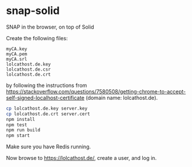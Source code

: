 # snap-solid

SNAP in the browser, on top of Solid

Create the following files:

```
myCA.key
myCA.pem
myCA.srl
lolcathost.de.key
lolcathost.de.csr
lolcathost.de.crt
```

by following the instructions from
https://stackoverflow.com/questions/7580508/getting-chrome-to-accept-self-signed-localhost-certificate
(domain name: lolcathost.de).

```sh
cp lolcathost.de.key server.key
cp lolcathost.de.crt server.cert
npm install
npm test
npm run build
npm start
```

Make sure you have Redis running.

Now browse to https://lolcathost.de/, create a user, and log in.
